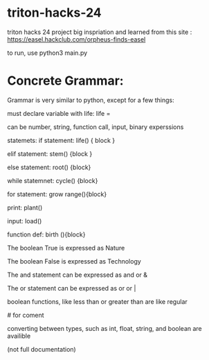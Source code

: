 # triton-hacks-24
triton hacks 24 project
big inspriation and learned from this site : https://easel.hackclub.com/orpheus-finds-easel

to run, use python3 main.py <your file>

# Concrete Grammar:

Grammar is very similar to python, except for a few things:

must declare variable with life: life <variableName> = <value>

<value> can be number, string, function call, input, binary experssions

statemets:
if statement: life(<expression>) { block <elif or else stmt>}

elif statement: stem(<expression>) {block <elif or else stmt>}

else statement: root(<expression>) {block}

while statemnet: cycle(<expression>) {block}

for statement: grow <variable> range(<expression>){block}

print: plant(<expression>)

input: load(<expression>)

function def: birth <functionName> (<parameters>){block}


The boolean True is expressed as Nature

The boolean False is expressed as Technology

The and statement can be expressed as and or &

The or statement can be expressed as or or |

boolean functions, like less than or greater than are like regular

\# for coment

converting between types, such as int, float, string, and boolean are availible

(not full documentation)
